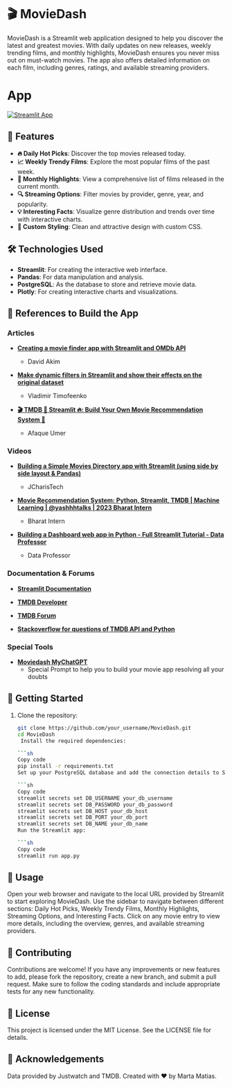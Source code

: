 # 🎬 MovieDash

MovieDash is a Streamlit web application designed to help you discover the latest and greatest movies. With daily updates on new releases, weekly trending films, and monthly highlights, MovieDash ensures you never miss out on must-watch movies. The app also offers detailed information on each film, including genres, ratings, and available streaming providers.

# App

[![Streamlit App](https://static.streamlit.io/badges/streamlit_badge_black_white.svg)](https://moviedash.streamlit.app)

## 🌟 Features

- **🔥 Daily Hot Picks**: Discover the top movies released today.
- **📈 Weekly Trendy Films**: Explore the most popular films of the past week.
- **📅 Monthly Highlights**: View a comprehensive list of films released in the current month.
- **🔍 Streaming Options**: Filter movies by provider, genre, year, and popularity.
- **💡 Interesting Facts**: Visualize genre distribution and trends over time with interactive charts.
- **🎨 Custom Styling**: Clean and attractive design with custom CSS.

## 🛠️ Technologies Used

- **Streamlit**: For creating the interactive web interface.
- **Pandas**: For data manipulation and analysis.
- **PostgreSQL**: As the database to store and retrieve movie data.
- **Plotly**: For creating interactive charts and visualizations.



## 📖 References to Build the App

### Articles
- **[Creating a movie finder app with Streamlit and OMDb API](https://medium.com/@davidjohnakim/creating-a-movie-finder-app-with-streamlit-and-omdb-api-a859bcf4db21)**
  - David Akim
  
- **[Make dynamic filters in Streamlit and show their effects on the original dataset](https://blog.streamlit.io/make-dynamic-filters-in-streamlit-and-show-their-effects-on-the-original-dataset/)**
  - Vladimir Timofeenko
  
- **[🎬 TMDB 🤝 Streamlit 🔥: Build Your Own Movie Recommendation System 🚀](https://python.plainenglish.io/tmdb-streamlit-build-your-own-movie-recommendation-system-f2ffbca63d11)**
  - Afaque Umer

### Videos
- **[Building a Simple Movies Directory app with Streamlit (using side by side layout & Pandas)](https://www.youtube.com/watch?v=xCDAkQdClg0)**
  - JCharisTech

- **[Movie Recommendation System: Python, Streamlit, TMDB | Machine Learning | ‪@yashhhtalks‬ | 2023 Bharat Intern](https://www.youtube.com/watch?v=or_8C2MXRU0)**
  - Bharat Intern

- **[Building a Dashboard web app in Python - Full Streamlit Tutorial - Data Professor](https://www.youtube.com/watch?v=o6wQ8zAkLxc)**
  - Data Professor

### Documentation & Forums
- **[Streamlit Documentation](https://docs.streamlit.io/)**

- **[TMDB Developer](https://developer.themoviedb.org/reference/intro/getting-started)**

- **[TMDB Forum](https://www.themoviedb.org/talk/)**

- **[Stackoverflow for questions of TMDB API and Python](https://stackoverflow.com/)**

### Special Tools
- **[Moviedash MyChatGPT](https://chatgpt.com/g/g-G9JDUQb1p-moviedash-python-and-streamlit-expert)**
  - Special Prompt to help you to build your movie app resolving all your doubts


## 🚀 Getting Started

1. Clone the repository:

   ```bash
   git clone https://github.com/your_username/MovieDash.git
   cd MovieDash
    Install the required dependencies:

   ```sh
   Copy code
   pip install -r requirements.txt
   Set up your PostgreSQL database and add the connection details to Streamlit secrets:

   ```sh
   Copy code
   streamlit secrets set DB_USERNAME your_db_username
   streamlit secrets set DB_PASSWORD your_db_password
   streamlit secrets set DB_HOST your_db_host
   streamlit secrets set DB_PORT your_db_port
   streamlit secrets set DB_NAME your_db_name
   Run the Streamlit app:

   ```sh
   Copy code
   streamlit run app.py

## 📖 Usage

Open your web browser and navigate to the local URL provided by Streamlit to start exploring MovieDash.
Use the sidebar to navigate between different sections: Daily Hot Picks, Weekly Trendy Films, Monthly Highlights, Streaming Options, and Interesting Facts.
Click on any movie entry to view more details, including the overview, genres, and available streaming providers.

## 🤝 Contributing

Contributions are welcome! If you have any improvements or new features to add, please fork the repository, create a new branch, and submit a pull request. Make sure to follow the coding standards and include appropriate tests for any new functionality.

## 📜 License
This project is licensed under the MIT License. See the LICENSE file for details.

## 🙏 Acknowledgements
Data provided by Justwatch and TMDB.
Created with ❤️ by Marta Matias.

